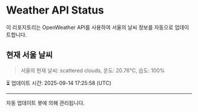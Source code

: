 
# Weather API Status

이 리포지토리는 OpenWeather API를 사용하여 서울의 날씨 정보를 자동으로 업데이트합니다.

## 현재 서울 날씨
> 서울의 현재 날씨: scattered clouds, 온도: 20.76°C, 습도: 100%

⏳ 업데이트 시간: 2025-09-14 17:25:58 (UTC)

---
자동 업데이트 봇에 의해 관리됩니다.
